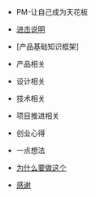 - PM-让自己成为天花板
 - [进击说明]()
 - [产品基础知识框架]

- 产品相关
 
- 设计相关

- 技术相关

- 项目推进相关

- 创业心得

- 一点想法
 - [为什么要做这个](/about)
 - [感谢](/thx)
